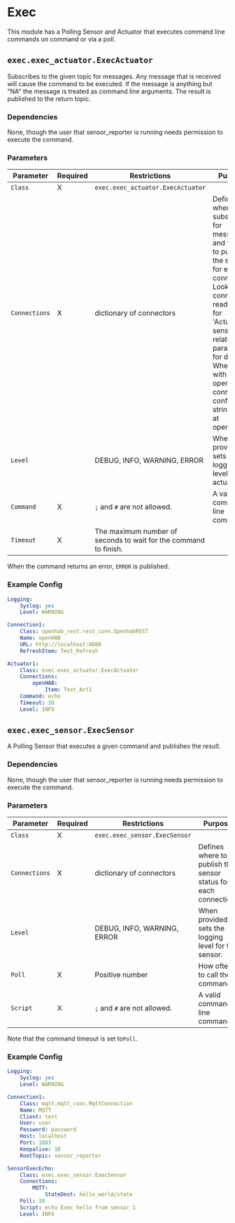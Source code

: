 # Exec

This module has a Polling Sensor and Actuator that executes command line commands on command or via a poll.

## `exec.exec_actuator.ExecActuator`

Subscribes to the given topic for messages.
Any message that is received will cause the command to be executed.
If the message is anything but "NA" the message is treated as command line arguments.
The result is published to the return topic.

### Dependencies

None, though the user that sensor_reporter is running needs permission to execute the command.

### Parameters

Parameter | Required | Restrictions | Purpose
-|-|-|-
`Class` | X | `exec.exec_actuator.ExecActuator` |
`Connections` | X | dictionary of connectors | Defines where to subscribe for messages and where to publish the status for each connection. Look at connection readme's for 'Actuator / sensor relatet parameters' for details. When using with the openHAB connection configure a string item at openHAB.
`Level` | | DEBUG, INFO, WARNING, ERROR | When provided, sets the logging level for the actuator.
`Command` | X | `;` and `#` are not allowed. | A valid command line command.
`Timeout` | X | The maximum number of seconds to wait for the command to finish.

When the command returns an error, `ERROR` is published.

### Example Config

```yaml
Logging:
    Syslog: yes
    Level: WARNING

Connection1:
    Class: openhab_rest.rest_conn.OpenhabREST
    Name: openHAB
    URL: http://localhost:8080
    RefreshItem: Test_Refresh

Actuator1:
    Class: exec.exec_actuator.ExecActuator
    Connections:
        openHAB:
            Item: Test_Act1
    Command: echo
    Timeout: 10
    Level: INFO
```

## `exec.exec_sensor.ExecSensor`

A Polling Sensor that executes a given command and publishes the result.

### Dependencies

None, though the user that sensor_reporter is running needs permission to execute the command.

### Parameters

Parameter | Required | Restrictions | Purpose
-|-|-|-
`Class` | X | `exec.exec_sensor.ExecSensor` |
`Connections` | X | dictionary of connectors | Defines where to publish the sensor status for each connection.
`Level` | | DEBUG, INFO, WARNING, ERROR | When provided, sets the logging level for the sensor.
`Poll` | X | Positive number | How often to call the command
`Script` | X | `;` and `#` are not allowed. | A valid command line command.

Note that the command timeout is set to`Poll`.

### Example Config

```yaml
Logging:
    Syslog: yes
    Level: WARNING

Connection1:
    Class: mqtt.mqtt_conn.MqttConnection
    Name: MQTT
    Client: test
    User: user
    Password: password
    Host: localhost
    Port: 1883
    Keepalive: 10
    RootTopic: sensor_reporter

SensorExecEcho:
    Class: exec.exec_sensor.ExecSensor
    Connections:
        MQTT:
            StateDest: hello_world/state
    Poll: 10
    Script: echo Exec hello from sensor 1
    Level: INFO
```
